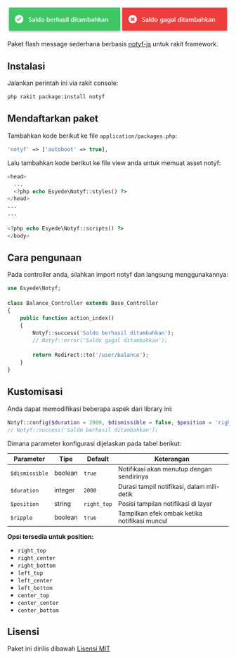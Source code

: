 <p align="center"><img src="screenshot.png" alt="notyf"></p>

Paket flash message sederhana berbasis [notyf-js](https://github.com/ardalanamini/notyf) untuk rakit framework.

## Instalasi
Jalankan perintah ini via rakit console:

```sh
php rakit package:install notyf
```


## Mendaftarkan paket

Tambahkan kode berikut ke file `application/packages.php`:

```php
'notyf' => ['autoboot' => true],
```

Lalu tambahkan kode berikut ke file view anda untuk memuat asset notyf:

```php
<head>
  ...
  <?php echo Esyede\Notyf::styles() ?>
</head>
...
...

<?php echo Esyede\Notyf::scripts() ?>
</body>
```


## Cara pengunaan

Pada controller anda, silahkan import notyf dan langsung menggunakannya:

```php
use Esyede\Notyf;

class Balance_Controller extends Base_Controller
{
    public function action_index()
    {
        Notyf::success('Saldo berhasil ditambahkan');
        // Notyf::error('Saldo gagal ditambahkan');

        return Redirect::to('/user/balance');
    }
}
```

## Kustomisasi

Anda dapat memodifikasi beberapa aspek dari library ini:

```php
Notyf::config($duration = 2000, $dismissible = false, $position = 'right_top', $ripple = true)
// Notyf::success('Saldo berhasil ditambahkan');
```

Dimana parameter konfigurasi dijelaskan pada tabel berikut:

| Parameter       | Tipe      | Default     | Keterangan                                    |
| --------------- | --------- | ----------- |---------------------------------------------- |
| `$dismissible`  | boolean   | `true`      | Notifikasi akan menutup dengan sendirinya     |
| `$duration`     | integer   | `2000`      | Durasi tampil notifikasi, dalam mili-detik    |
| `$position`     | string    | `right_top` | Posisi tampilan notifikasi di layar           |
| `$ripple`       | boolean   | `true`      | Tampilkan efek ombak ketika notifikasi muncul |


**Opsi tersedia untuk position:**

  - `right_top`
  - `right_center`
  - `right_bottom`
  - `left_top`
  - `left_center`
  - `left_bottom`
  - `center_top`
  -  `center_center`
  - `center_bottom`


## Lisensi

Paket ini dirilis dibawah [Lisensi MIT](https://github.com/esyede/notyf/blob/main/LICENSE)
